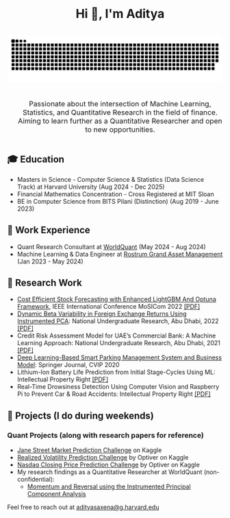 <!--h1 without bottom border-->
<div id="user-content-toc">
  <ul align="center">
    <summary><h1 style="display: inline-block">Hi 👋, I'm Aditya</h1></summary>
  </ul>
</div>


<!--- snake -->
<div align="center">
  <img  src="https://github.com/aditya-saxena-7/aditya-saxena-7.github.io/blob/master/files/grid-snake.svg"
       alt="snake" /></a>
</div>


<div id="user-content-toc">
    <ul align="center">
        <summary>
            <h3 style="display: inline-block; font-weight: normal;">Passionate about the intersection of Machine Learning, Statistics, and Quantitative Research in the field of finance. Aiming to learn further as a Quantitative Researcher and open to new opportunities.</h3>
        </summary>
    </ul>
</div>

<h2>🎓 Education</h2>
<ul>
    <li>Masters in Science - Computer Science & Statistics (Data Science Track) at Harvard University (Aug 2024 - Dec 2025)</li>
    <li>Financial Mathematics Concentration - Cross Registered at MIT Sloan</li>
    <li>BE in Computer Science from BITS Pilani (Distinction) (Aug 2019 - June 2023)</li>
</ul>

<h2>💼 Work Experience</h2>
<ul>
    <li>Quant Research Consultant at <a href="https://www.worldquant.com/">WorldQuant</a> (May 2024 - Aug 2024)</li>
    <li>Machine Learning & Data Engineer at <a href="https://rostrumgrand.com/">Rostrum Grand Asset Management</a> (Jan 2023 - May 2024)</li>
</ul>

<h2>📝 Research Work</h2>
<ul>
    <li><a href="https://github.com/aditya-saxena-7/Cost-Efficient-Stock-Forecasting-with-Enhanced-LightGBM">Cost Efficient Stock Forecasting with Enhanced LightGBM And Optuna Framework</a>, IEEE International Conference MoSICom 2022 <a href="https://github.com/aditya-saxena-7/Cost-Efficient-Stock-Forecasting-with-Enhanced-LightGBM/blob/master/Cost%20Efficient%20Stock%20Forecasting%20with%20Enhanced%20LightGBM.pdf"> [PDF]</a></li>
    <li><a href="https://github.com/aditya-saxena-7/Dynamic-Beta-Variability-in-Foreign-Exchange-Returns-Using-Instrumented-PCA">Dynamic Beta Variability in Foreign Exchange Returns Using Instrumented PCA</a>: National Undergraduate Research, Abu Dhabi, 2022 <a href="https://github.com/aditya-saxena-7/Dynamic-Beta-Variability-in-Foreign-Exchange-Returns-Using-Instrumented-PCA">[PDF]</a></li>
    <li>Credit Risk Assessment Model for UAE’s Commercial Bank: A Machine Learning Approach: National Undergraduate Research, Abu Dhabi, 2021  <a href="https://aditya-saxena-7.github.io/files/Research/Credit_Risk_Assessment_Model_for_UAEs_Commercial_Banks.pdf">[PDF]</a></li>
    <li><a href="https://link.springer.com/chapter/10.1007/978-981-16-1103-2_11">Deep Learning-Based Smart Parking Management System and Business Model</a>: Springer Journal, CVIP 2020</li>
    <li>Lithium-Ion Battery Life Prediction from Initial Stage-Cycles Using ML: Intellectual Property Right  <a href="https://aditya-saxena-7.github.io/files/Research/Lithium-Ion%20Battery%20Life%20Prediction%20Based%20on%20Initial%20Stage-Cycles%20Using%20%20Machine%20Learning.pdf">
[PDF]</a></li>
    <li>Real-Time Drowsiness Detection Using Computer Vision and Raspberry Pi to Prevent Car & Road Accidents: Intellectual Property Right  <a href="https://aditya-saxena-7.github.io/files/Research/Real-Time%20Drowsiness%20Detection%20Using%20Computer%20Vision%20and%20Raspberry%20Pi%20to%20Prevent%20Car%20%26%20Road%20Accidents%20.pdf">[PDF]</a></li>
</ul>

<h2>🚀 Projects (I do during weekends)</h2>
<h3>Quant Projects (along with research papers for reference)</h3>
<ul>
    <li><a href="https://github.com/aditya-saxena-7/Jane-Street-Market-Prediction">Jane Street Market Prediction Challenge</a> on Kaggle</li>
    <li><a href="https://github.com/aditya-saxena-7/Optiver-Realized-Volatility-Prediction">Realized Volatility Prediction Challenge</a> by Optiver on Kaggle</li>
    <li><a href="https://github.com/aditya-saxena-7/Nasdaq-Closing-Price-Prediction-Challenge-An-Optiver-Case-Study">Nasdaq Closing Price Prediction Challenge</a> by Optiver on Kaggle</li>
    <li>My research findings as a Quantitative Researcher at WorldQuant (non-confidential):
        <ul>
            <li><a href="https://github.com/aditya-saxena-7/my-2-cents-on-using-IPCA-for-momentum-and-reversal">Momentum and Reversal using the Instrumented Principal Component Analysis</a></li>
        </ul>
    </li>
</ul>

<p>Feel free to reach out at <a href="mailto:adityasaxena@g.harvard.edu">adityasaxena@g.harvard.edu</a></p>
